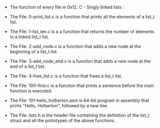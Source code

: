 - The function of every file in 0x12. C - Singly linked lists :

- The File: 0-print_list.c is a function that prints all the elements of a list_t list.

- The File: 1-list_len.c is a a function that returns the number of elements in a linked list_t list.

- The File: 2-add_node.c is a function that adds a new node at the beginning of a list_t list.

- The File: 3-add_node_end.c is a function that adds a new node at the end of a list_t list.

- The File: 4-free_list.c is a function that frees a list_t list.

- The File: 100-first.c is a function that prints a sentence before the main function is executed.

- The File: 101-hello_holberton.asm is 64-bit program in assembly that prints "Hello, Holberton", followed by a new line.

- The File: lists.h is the header file containing the definition of the list_t struct and all the prototypes of the above functions.
